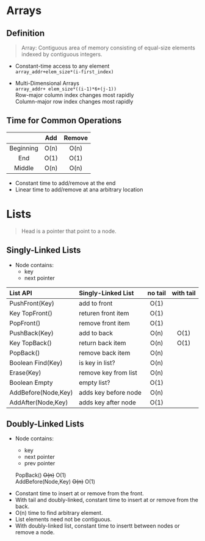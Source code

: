 # Arrays
## Definition
  > Array: Contiguous area of memory consisting of equal-size elements indexed by contiguous integers.

* Constant-time access to any element
<br> `array_addr+elem_size*(i-first_index)`

* Multi-Dimensional Arrays
<br>`array_addr+ elem_size*((i-1)*6+(j-1))`
<br> Row-major column index changes most rapidly
<br> Column-major row index changes most rapidly

## Time for Common Operations
| |Add|Remove|
|:-:|:-:|:-:|
|Beginning|O(n)|O(n)|
|End|O(1)|O(1)|
|Middle|O(n)|O(n)|
* Constant time to add/remove at the end
* Linear time to add/remove at ana arbitrary location

# Lists
> Head is a pointer that point to a node.
## Singly-Linked Lists
* Node contains:
  * key
  * next pointer<br/>

|List API|Singly-Linked List|no tail|with tail|
|:-|:-|:-:|:-:|
|PushFront(Key)|add to front|O(1)||
|Key TopFront()|returen front item|O(1)||
|PopFront()|remove front item|O(1)||
|PushBack(Key)|add to back|O(n)|O(1)|
|Key TopBack()|return back item|O(n)|O(1)|
|PopBack()|remove back item|O(n)||
|Boolean Find(Key)|is key in list?|O(n)||
|Erase(Key)|remove key from list|O(n)||
|Boolean Empty|empty list?|O(1)||
|AddBefore(Node,Key)|adds key before node|O(n)||
|AddAfter(Node,Key)|adds key after node|O(1)||

## Doubly-Linked Lists
* Node contains:
  * key
  * next pointer
  * prev pointer<br/>
  
  PopBack() ~~O(n)~~ O(1)<br/>
  AddBefore(Node,Key) ~~O(n)~~ O(1)<br/>
  
+ Constant time to insert at or remove from the front.
+ With tail and doubly-linked, constant time to insert at or remove from the back.
+ O(n) time to find arbitrary element.
+ List elements need not be contiguous.
+ With doubly-linked list, constant time to insertt between nodes or remove a node.
